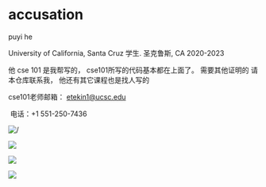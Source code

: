 # accusation

puyi he         

University of California, Santa Cruz  学生. 圣克鲁斯, CA            2020-2023

他 cse 101 是我帮写的， cse101所写的代码基本都在上面了。 需要其他证明的 请本仓库联系我， 他还有其它课程也是找人写的

cse101老师邮箱： [etekin1@ucsc.edu](mailto:etekin1@ucsc.edu)

​                    电话：+1 551-250-7436




![/](https://raw.githubusercontent.com/nooooober/accusation/main/assert/微信图片_20231212213849.jpg)

![](https://raw.githubusercontent.com/nooooober/accusation/main/assert/微信图片_20231212213807.jpg)

![](https://raw.githubusercontent.com/nooooober/accusation/main/assert/微信图片_20231212213822.jpg)

![](https://raw.githubusercontent.com/nooooober/accusation/main/assert/微信图片_20231212213840.jpg)

